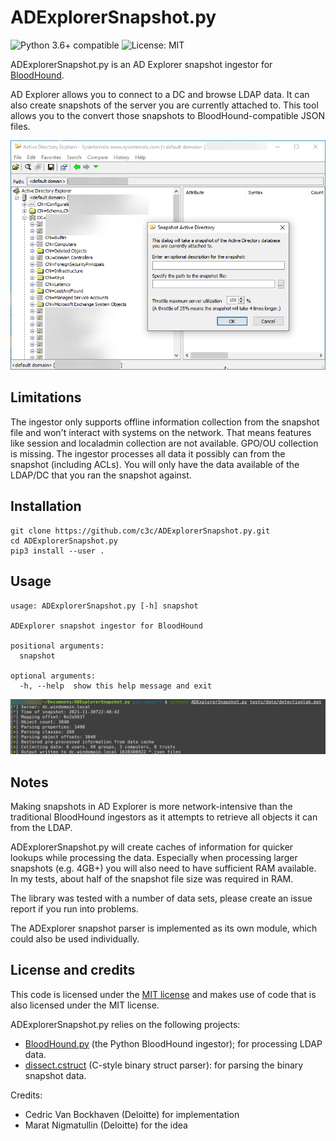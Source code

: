 # ADExplorerSnapshot.py

![Python 3.6+ compatible](https://img.shields.io/badge/python-%5E3.6-blue)
![License: MIT](https://img.shields.io/badge/License-MIT-yellow.svg)

ADExplorerSnapshot.py is an AD Explorer snapshot ingestor for [BloodHound](https://bloodhound.readthedocs.io/).

AD Explorer allows you to connect to a DC and browse LDAP data. It can also create snapshots of the server you are currently attached to. This tool allows you to the convert those snapshots to BloodHound-compatible JSON files.

![ADExplorer](meta/adexplorer.png)

## Limitations

The ingestor only supports offline information collection from the snapshot file and won't interact with systems on the network. That means features like session and localadmin collection are not available. GPO/OU collection is missing. The ingestor processes all data it possibly can from the snapshot (including ACLs). You will only have the data available of the LDAP/DC that you ran the snapshot against.

## Installation

```
git clone https://github.com/c3c/ADExplorerSnapshot.py.git
cd ADExplorerSnapshot.py
pip3 install --user .
```

## Usage

```
usage: ADExplorerSnapshot.py [-h] snapshot

ADExplorer snapshot ingestor for BloodHound

positional arguments:
  snapshot

optional arguments:
  -h, --help  show this help message and exit
```

![ADExplorerSnapshot.py](meta/adexpsnapshotpy.png)

## Notes

Making snapshots in AD Explorer is more network-intensive than the traditional BloodHound ingestors as it attempts to retrieve all objects it can from the LDAP.

ADExplorerSnapshot.py will create caches of information for quicker lookups while processing the data. Especially when processing larger snapshots (e.g. 4GB+) you will also need to have sufficient RAM available. In my tests, about half of the snapshot file size was required in RAM.

The library was tested with a number of data sets, please create an issue report if you run into problems. 

The ADExplorer snapshot parser is implemented as its own module, which could also be used individually.

## License and credits

This code is licensed under the [MIT license](https://opensource.org/licenses/MIT) and makes use of code that is also licensed under the MIT license.

ADExplorerSnapshot.py relies on the following projects:
 - [BloodHound.py](https://github.com/fox-it/BloodHound.py) (the Python BloodHound ingestor); for processing LDAP data.
 - [dissect.cstruct](https://github.com/fox-it/dissect.cstruct) (C-style binary struct parser): for parsing the binary snapshot data.

Credits:
 - Cedric Van Bockhaven (Deloitte) for implementation
 - Marat Nigmatullin (Deloitte) for the idea
